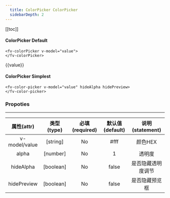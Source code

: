 ```yaml
---
  title: ColorPicker ColorPicker
  sidebarDepth: 2
---
```


<script>
export default {
  data(){
    return{
      value:"#ffffff"
    }
  }
}
</script>
  
[[toc]]

#### ColorPicker Default




<ClientOnly>
<fv-colorPicker v-model="value">
</fv-colorPicker>
</ClientOnly>

```vue
<fv-colorPicker v-model="value">
</fv-colorPicker>
```

{{value}}

#### ColorPicker Simplest


<ClientOnly>
<fv-color-picker v-model="value" hideAlpha hidePreview>
</fv-color-picker>
</ClientOnly>

```vue
<fv-color-picker v-model="value" hideAlpha hidePreview>
</fv-color-picker>
```



### Propoties
---
|  属性(attr)   | 类型(type) | 必填(required) | 默认值(default) |  说明(statement)   |
|:-------------:|:----------:|:--------------:|:---------------:|:------------------:|
| v-model/value |  [string]  |       No       |      #fff       |      颜色HEX       |
|     alpha     |  [number]  |       No       |        1        |       透明度       |
|   hideAlpha   | [boolean]  |       No       |      false      | 是否隐藏透明度调节 |
|  hidePreview  | [boolean]  |       No       |      false      |   是否隐藏预览框   |



  

